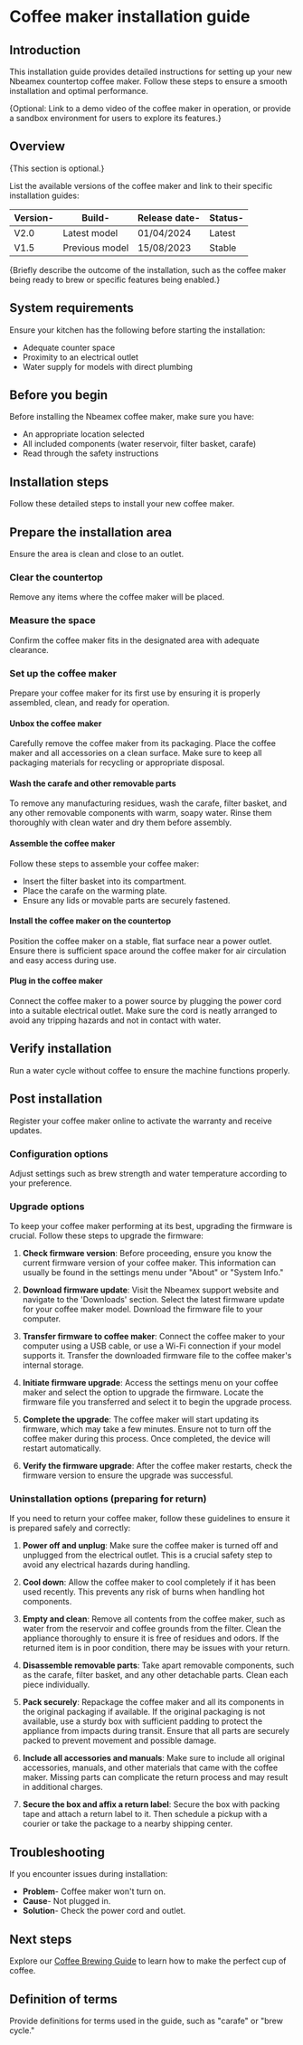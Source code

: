 # Coffee maker installation guide

## Introduction

This installation guide provides detailed instructions for setting up your new Nbeamex countertop coffee maker. Follow these steps to ensure a smooth installation and optimal performance.

{Optional: Link to a demo video of the coffee maker in operation, or provide a sandbox environment for users to explore its features.}

## Overview

{This section is optional.}

List the available versions of the coffee maker and link to their specific installation guides:

| **Version**- | **Build**-      | **Release date**- | **Status**- |
|--------------|-----------------|-------------------|-------------|
| V2.0         | Latest model    | 01/04/2024        | Latest      |
| V1.5         | Previous model  | 15/08/2023        | Stable      |

{Briefly describe the outcome of the installation, such as the coffee maker being ready to brew or specific features being enabled.}

## System requirements

Ensure your kitchen has the following before starting the installation:

- Adequate counter space
- Proximity to an electrical outlet
- Water supply for models with direct plumbing

## Before you begin

Before installing the Nbeamex coffee maker, make sure you have:

- An appropriate location selected
- All included components (water reservoir, filter basket, carafe)
- Read through the safety instructions

## Installation steps

Follow these detailed steps to install your new coffee maker.

## Prepare the installation area

Ensure the area is clean and close to an outlet.

### Clear the countertop

Remove any items where the coffee maker will be placed.

### Measure the space

Confirm the coffee maker fits in the designated area with adequate clearance.

### Set up the coffee maker

Prepare your coffee maker for its first use by ensuring it is properly assembled, clean, and ready for operation.

#### Unbox the coffee maker

Carefully remove the coffee maker from its packaging. Place the coffee maker and all accessories on a clean surface. Make sure to keep all packaging materials for recycling or appropriate disposal.

#### Wash the carafe and other removable parts

To remove any manufacturing residues, wash the carafe, filter basket, and any other removable components with warm, soapy water. Rinse them thoroughly with clean water and dry them before assembly.

#### Assemble the coffee maker

Follow these steps to assemble your coffee maker:

- Insert the filter basket into its compartment.
- Place the carafe on the warming plate.
- Ensure any lids or movable parts are securely fastened.

#### Install the coffee maker on the countertop

Position the coffee maker on a stable, flat surface near a power outlet. Ensure there is sufficient space around the coffee maker for air circulation and easy access during use.

#### Plug in the coffee maker

Connect the coffee maker to a power source by plugging the power cord into a suitable electrical outlet. Make sure the cord is neatly arranged to avoid any tripping hazards and not in contact with water.

## Verify installation

Run a water cycle without coffee to ensure the machine functions properly.

## Post installation

Register your coffee maker online to activate the warranty and receive updates.

### Configuration options

Adjust settings such as brew strength and water temperature according to your preference.

### Upgrade options

To keep your coffee maker performing at its best, upgrading the firmware is crucial. Follow these steps to upgrade the firmware:

1. **Check firmware version**: Before proceeding, ensure you know the current firmware version of your coffee maker. This information can usually be found in the settings menu under "About" or "System Info."

2. **Download firmware update**: Visit the Nbeamex support website and navigate to the 'Downloads' section. Select the latest firmware update for your coffee maker model. Download the firmware file to your computer.

3. **Transfer firmware to coffee maker**: Connect the coffee maker to your computer using a USB cable, or use a Wi-Fi connection if your model supports it. Transfer the downloaded firmware file to the coffee maker's internal storage.

4. **Initiate firmware upgrade**: Access the settings menu on your coffee maker and select the option to upgrade the firmware. Locate the firmware file you transferred and select it to begin the upgrade process.

5. **Complete the upgrade**: The coffee maker will start updating its firmware, which may take a few minutes. Ensure not to turn off the coffee maker during this process. Once completed, the device will restart automatically.

6. **Verify the firmware upgrade**: After the coffee maker restarts, check the firmware version to ensure the upgrade was successful.

### Uninstallation options (preparing for return)

If you need to return your coffee maker, follow these guidelines to ensure it is prepared safely and correctly:

1. **Power off and unplug**: Make sure the coffee maker is turned off and unplugged from the electrical outlet. This is a crucial safety step to avoid any electrical hazards during handling.

2. **Cool down**: Allow the coffee maker to cool completely if it has been used recently. This prevents any risk of burns when handling hot components.

3. **Empty and clean**: Remove all contents from the coffee maker, such as water from the reservoir and coffee grounds from the filter. Clean the appliance thoroughly to ensure it is free of residues and odors. If the returned item is in poor condition, there may be  issues with your return.

4. **Disassemble removable parts**: Take apart removable components, such as the carafe, filter basket, and any other detachable parts. Clean each piece individually.

5. **Pack securely**: Repackage the coffee maker and all its components in the original packaging if available. If the original packaging is not available, use a sturdy box with sufficient padding to protect the appliance from impacts during transit. Ensure that all parts are securely packed to prevent movement and possible damage.

6. **Include all accessories and manuals**: Make sure to include all original accessories, manuals, and other materials that came with the coffee maker. Missing parts can complicate the return process and may result in additional charges.

7. **Secure the box and affix a return label**: Secure the box with packing tape and attach a return label to it. Then schedule a pickup with a courier or take the package to a nearby shipping center.

## Troubleshooting

If you encounter issues during installation:

- **Problem**- Coffee maker won't turn on.
- **Cause**- Not plugged in.
- **Solution**- Check the power cord and outlet.

## Next steps

Explore our [Coffee Brewing Guide](#) to learn how to make the perfect cup of coffee.

## Definition of terms

Provide definitions for terms used in the guide, such as "carafe" or "brew cycle."
